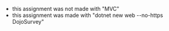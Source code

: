 * this assignment was not made with "MVC"
* this assignment was made with "dotnet new web --no-https DojoSurvey"
